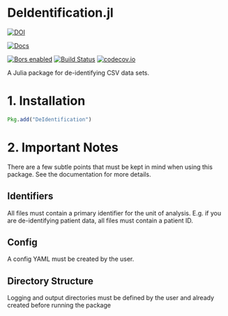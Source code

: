 # DeIdentification.jl

[![DOI](https://zenodo.org/badge/145617556.svg)](https://zenodo.org/badge/latestdoi/145617556)

[![Docs](https://img.shields.io/badge/docs-latest-blue.svg)](https://bcbi.github.io/DeIdentification.jl/latest)

[![Bors enabled](https://bors.tech/images/badge_small.svg)](https://app.bors.tech/repositories/12280)
[![Build Status](https://travis-ci.org/bcbi/DeIdentification.jl.svg?branch=master)](https://travis-ci.org/bcbi/DeIdentification.jl)
[![codecov.io](https://codecov.io/github/bcbi/DeIdentification.jl/coverage.svg?branch=master)](https://codecov.io/github/bcbi/DeIdentification.jl?branch=master)


A Julia package for de-identifying CSV data sets.

# 1. Installation
```julia
Pkg.add("DeIdentification")
```

# 2. Important Notes
There are a few subtle points that must be kept in mind when using this package. See the documentation for more details.

## Identifiers
All files must contain a primary identifier for the unit of analysis. E.g. if you are de-identifying patient data, all files must contain a patient ID.

## Config
A config YAML must be created by the user.

## Directory Structure
Logging and output directories must be defined by the user and already created before running the package
